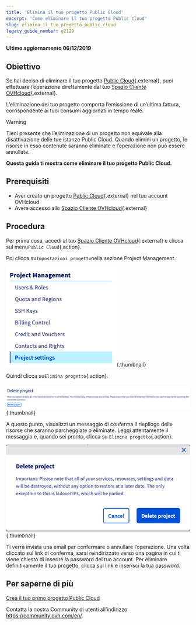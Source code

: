 ```yaml
---
title: 'Elimina il tuo progetto Public Cloud'
excerpt: 'Come eliminare il tuo progetto Public Cloud'
slug: elimina_il_tuo_progetto_public_cloud
legacy_guide_number: g2129
---
```


**Ultimo aggiornamento 06/12/2019**

## Obiettivo

Se hai deciso di eliminare il tuo progetto [Public Cloud](https://www.ovhcloud.com/it/public-cloud/){.external}, puoi effettuare l’operazione direttamente dal tuo [Spazio Cliente OVHcloud](https://www.ovh.com/auth/?action=gotomanager&from=https://www.ovh.it/&ovhSubsidiary=it){.external}.

L’eliminazione del tuo progetto comporta l’emissione di un’ultima fattura, corrispondente ai tuoi consumi aggiornati in tempo reale.

> [!warning]
>
Tieni presente che l’eliminazione di un progetto non equivale alla disattivazione delle tue istanze Public Cloud. Quando elimini un progetto, le risorse in esso contenute saranno eliminate e l’operazione non può essere annullata.
>

**Questa guida ti mostra come eliminare il tuo progetto Public Cloud.**

## Prerequisiti

* Aver creato un progetto [Public Cloud](https://www.ovhcloud.com/it/public-cloud/){.external} nel tuo account OVHcloud
* Avere accesso allo [Spazio Cliente OVHcloud](https://www.ovh.com/auth/?action=gotomanager&from=https://www.ovh.it/&ovhSubsidiary=it){.external}

## Procedura

Per prima cosa, accedi al tuo [Spazio Cliente OVHcloud](https://www.ovh.com/auth/?action=gotomanager&from=https://www.ovh.it/&ovhSubsidiary=it){.external} e clicca sul menu`Public Cloud`{.action}.

Poi clicca su`Impostazioni progetto`nella sezione Project Management.

![cloud menu](images/deleteproject.png){.thumbnail}

Quindi clicca su`Elimina progetto`{.action}.

![compute tab](images/deleteproject1.png){.thumbnail}

A questo punto, visualizzi un messaggio di conferma il riepilogo delle risorse che saranno parcheggiate o eliminate.
Leggi attentamente il messaggio e, quando sei pronto, clicca su `Elimina progetto`{.action}. 

![compute tab](images/deleteproject2.png){.thumbnail}

Ti verrà inviata una email per confermare o annullare l’operazione.
Una volta cliccato sul link di conferma, sarai reindirizzato verso una pagina in cui ti viene chiesto di inserire la password del tuo account. Per eliminare definitivamente il tuo progetto, clicca sul link e inserisci la tua password.


## Per saperne di più 

[Crea il tuo primo progetto Public Cloud](../primi-passi-public-cloud/)

Contatta la nostra Community di utenti all’indirizzo <https://community.ovh.com/en/>.